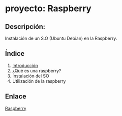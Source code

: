 # proyecto: Raspberry
## Descripción: 
Instalación de un S.O (Ubuntu Debian)
en la Raspberry.

## Índice
1. [Introducción](introducción.md)
2. ¿Qué es una raspberry?
3. Instalación del SO
4. Utilización de la raspberry

## Enlace
[Raspberry](https://www.raspberrypi.org/)
